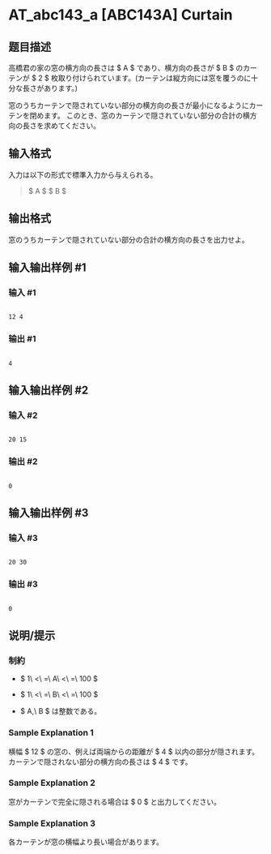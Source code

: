 # AT_abc143_a [ABC143A] Curtain

## 题目描述

[problemUrl]: https://atcoder.jp/contests/abc143/tasks/abc143_a

高橋君の家の窓の横方向の長さは $ A $ であり、横方向の長さが $ B $ のカーテンが $ 2 $ 枚取り付けられています。(カーテンは縦方向には窓を覆うのに十分な長さがあります。)

窓のうちカーテンで隠されていない部分の横方向の長さが最小になるようにカーテンを閉めます。 このとき、窓のカーテンで隠されていない部分の合計の横方向の長さを求めてください。

## 输入格式

入力は以下の形式で標準入力から与えられる。

> $ A $ $ B $

## 输出格式

窓のうちカーテンで隠されていない部分の合計の横方向の長さを出力せよ。

## 输入输出样例 #1

### 输入 #1

```
12 4
```

### 输出 #1

```
4
```

## 输入输出样例 #2

### 输入 #2

```
20 15
```

### 输出 #2

```
0
```

## 输入输出样例 #3

### 输入 #3

```
20 30
```

### 输出 #3

```
0
```

## 说明/提示

### 制約

- $ 1\ <\ =\ A\ <\ =\ 100 $
- $ 1\ <\ =\ B\ <\ =\ 100 $
- $ A,\ B $ は整数である。

### Sample Explanation 1

横幅 $ 12 $ の窓の、例えば両端からの距離が $ 4 $ 以内の部分が隠されます。カーテンで隠されない部分の横方向の長さは $ 4 $ です。

### Sample Explanation 2

窓がカーテンで完全に隠される場合は $ 0 $ と出力してください。

### Sample Explanation 3

各カーテンが窓の横幅より長い場合があります。